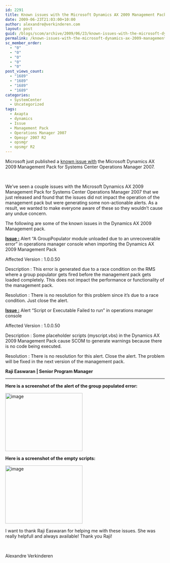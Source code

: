 ```yaml
---
id: 2291
title: Known issues with the Microsoft Dynamics AX 2009 Management Pack for Systems Center Operations Manager 2007
date: 2009-06-23T21:03:00+10:00
author: alexandre@verkinderen.com
layout: post
guid: /blogs/scom/archive/2009/06/23/known-issues-with-the-microsoft-dynamics-ax-2009-management-pack-for-systems-center-operations-manager-2007.aspx
permalink: /known-issues-with-the-microsoft-dynamics-ax-2009-management-pack-for-systems-center-operations-manager-2007-2/
sc_member_order:
  - "0"
  - "0"
  - "0"
  - "0"
  - "0"
post_views_count:
  - "1689"
  - "1689"
  - "1689"
  - "1689"
categories:
  - SystemCenter
  - Uncategorized
tags:
  - Axapta
  - dynamics
  - Issue
  - Management Pack
  - Operations Manager 2007
  - Opmsgr 2007 R2
  - opsmgr
  - opsmgr R2
---
```

Microsoft just published a <a target="_blank" href="http://blogs.technet.com/operationsmgr/archive/2009/06/23/known-issues-with-the-microsoft-dynamics-ax-2009-management-pack-for-systems-center-operations-manager-2007.aspx">known issue with</a> the Microsoft Dynamics AX 2009 Management Pack for Systems Center Operations Manager 2007.

&nbsp;

We&rsquo;ve seen a couple issues with the Microsoft Dynamics AX 2009 Management Pack for Systems Center Operations Manager 2007 that we just released and found that the issues did not impact the operation of the management pack but were generating some non-actionable alerts. As a result, we wanted to make everyone aware of these so they wouldn&rsquo;t cause any undue concern.

The following are some of the known issues in the Dynamics AX 2009 Management pack.

**<span style="text-decoration: underline">Issue :</span>** Alert &ldquo;A GroupPopulator module unloaded due to an unrecoverable error&rdquo; in operations manager console when importing the Dynamics AX 2009 Management Pack

Affected Version : 1.0.0.50

Description : This error is generated due to a race condition on the RMS where a group populator gets fired before the management pack gets loaded completely. This does not impact the performance or functionality of the management pack.

Resolution : There is no resolution for this problem since it&rsquo;s due to a race condition. Just close the alert.

**<span style="text-decoration: underline">Issue :</span>** Alert &ldquo;Script or Executable Failed to run&rdquo; in operations manager console

Affected Version : 1.0.0.50

Description : Some placeholder scripts (myscript.vbs) in the Dynamics AX 2009 Management Pack cause SCOM to generate warnings because there is no code being executed.

Resolution : There is no resolution for this alert. Close the alert. The problem will be fixed in the next version of the management pack.

**Raji Easwaran | Senior Program Manager**

****

**Here is a screenshot of the alert of the group populated error:**

[<img height="183" width="244" src="https://mscloudstorage.blob.core.windows.net/mscloudstorage//2012/06/image_thumb_1141EE29.png" alt="image" border="0" style="border-right: 0px;border-top: 0px;border-left: 0px;border-bottom: 0px" />](http://scug.be/scom/files/2012/06/image_3F7BE9E3.png)

**Here is a screenshot of the empty scripts:**

[<img height="183" width="244" src="https://mscloudstorage.blob.core.windows.net/mscloudstorage//2012/06/image_thumb_3924ED88.png" alt="image" border="0" style="border-right: 0px;border-top: 0px;border-left: 0px;border-bottom: 0px" />](http://scug.be/scom/files/2012/06/image_776DB7F9.png)

I want to thank Raji Easwaran for helping me with these issues.&nbsp;She was really helpfull and always available! Thank you Raji!

&nbsp;

Alexandre Verkinderen